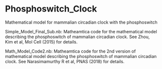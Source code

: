 # Phosphoswitch_Clock
Mathematical model for mammalian circadian clock with the phosphoswitch

Simple_Model_Final_Sub.nb: Matheamtica code for the mathematical model describing the phosphoswitch of mammalian circadian clock. See Zhou, Kim et al, Mol Cell (2015) for details. 

Math_Model_Code2.nb: Matheamtica code for the 2nd version of mathematical model describing the phosphoswitch of mammalian circadian clock. See Narasimamurthy R et al, PNAS (2018) for details. 
